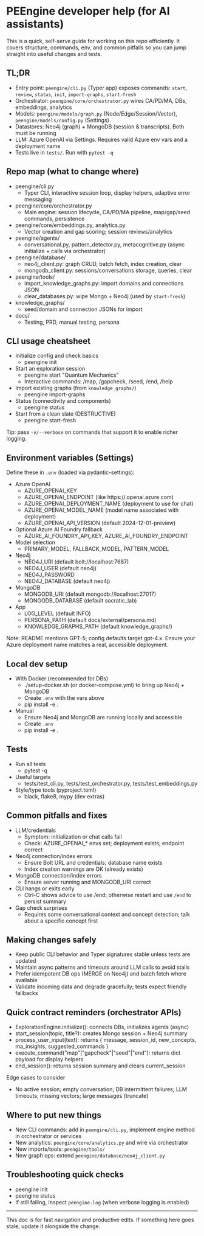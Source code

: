 # PEEngine developer help (for AI assistants)

This is a quick, self-serve guide for working on this repo efficiently. It covers structure, commands, env, and common pitfalls so you can jump straight into useful changes and tests.

## TL;DR

- Entry point: `peengine/cli.py` (Typer app) exposes commands: `start`, `review`, `status`, `init`, `import-graphs`, `start-fresh`
- Orchestrator: `peengine/core/orchestrator.py` wires CA/PD/MA, DBs, embeddings, analytics
- Models: `peengine/models/graph.py` (Node/Edge/Session/Vector), `peengine/models/config.py` (Settings)
- Datastores: Neo4j (graph) + MongoDB (session & transcripts). Both must be running
- LLM: Azure OpenAI via Settings. Requires valid Azure env vars and a deployment name
- Tests live in `tests/`. Run with `pytest -q`

## Repo map (what to change where)

- peengine/cli.py
  - Typer CLI, interactive session loop, display helpers, adaptive error messaging
- peengine/core/orchestrator.py
  - Main engine: session lifecycle, CA/PD/MA pipeline, map/gap/seed commands, persistence
- peengine/core/embeddings.py, analytics.py
  - Vector creation and gap scoring; session reviews/analytics
- peengine/agents/
  - conversational.py, pattern_detector.py, metacognitive.py (async initialize + calls via orchestrator)
- peengine/database/
  - neo4j_client.py: graph CRUD, batch fetch, index creation, clear
  - mongodb_client.py: sessions/conversations storage, queries, clear
- peengine/tools/
  - import_knowledge_graphs.py: import domains and connections JSON
  - clear_databases.py: wipe Mongo + Neo4j (used by `start-fresh`)
- knowledge_graphs/
  - seed/domain and connection JSONs for import
- docs/
  - Testing, PRD, manual testing, persona

## CLI usage cheatsheet

- Initialize config and check basics
  - peengine init
- Start an exploration session
  - peengine start "Quantum Mechanics"
  - Interactive commands: /map, /gapcheck, /seed, /end, /help
- Import existing graphs (from `knowledge_graphs/`)
  - peengine import-graphs
- Status (connectivity and components)
  - peengine status
- Start from a clean slate (DESTRUCTIVE)
  - peengine start-fresh

Tip: pass `-v/--verbose` on commands that support it to enable richer logging.

## Environment variables (Settings)

Define these in `.env` (loaded via pydantic-settings):

- Azure OpenAI
  - AZURE_OPENAI_KEY
  - AZURE_OPENAI_ENDPOINT (like https://<resource>.openai.azure.com)
  - AZURE_OPENAI_DEPLOYMENT_NAME (deployment to use for chat)
  - AZURE_OPENAI_MODEL_NAME (model name associated with deployment)
  - AZURE_OPENAI_API_VERSION (default 2024-12-01-preview)
- Optional Azure AI Foundry fallback
  - AZURE_AI_FOUNDRY_API_KEY, AZURE_AI_FOUNDRY_ENDPOINT
- Model selection
  - PRIMARY_MODEL, FALLBACK_MODEL, PATTERN_MODEL
- Neo4j
  - NEO4J_URI (default bolt://localhost:7687)
  - NEO4J_USER (default neo4j)
  - NEO4J_PASSWORD
  - NEO4J_DATABASE (default neo4j)
- MongoDB
  - MONGODB_URI (default mongodb://localhost:27017)
  - MONGODB_DATABASE (default socratic_lab)
- App
  - LOG_LEVEL (default INFO)
  - PERSONA_PATH (default docs/external/persona.md)
  - KNOWLEDGE_GRAPHS_PATH (default knowledge_graphs/)

Note: README mentions GPT-5; config defaults target gpt-4.x. Ensure your Azure deployment name matches a real, accessible deployment.

## Local dev setup

- With Docker (recommended for DBs)
  - ./setup-docker.sh (or docker-compose.yml) to bring up Neo4j + MongoDB
  - Create `.env` with the vars above
  - pip install -e .
- Manual
  - Ensure Neo4j and MongoDB are running locally and accessible
  - Create `.env`
  - pip install -e .

## Tests

- Run all tests
  - pytest -q
- Useful targets
  - tests/test_cli.py, tests/test_orchestrator.py, tests/test_embeddings.py
- Style/type tools (pyproject.toml)
  - black, flake8, mypy (dev extras)

## Common pitfalls and fixes

- LLM/credentials
  - Symptom: initialization or chat calls fail
  - Check: AZURE_OPENAI_* envs set; deployment exists; endpoint correct
- Neo4j connection/index errors
  - Ensure Bolt URL and credentials; database name exists
  - Index creation warnings are OK (already exists)
- MongoDB connection/index errors
  - Ensure server running and MONGODB_URI correct
- CLI hangs or exits early
  - Ctrl-C shows advice to use /end; otherwise restart and use `/end` to persist summary
- Gap check surprises
  - Requires some conversational context and concept detection; talk about a specific concept first

## Making changes safely

- Keep public CLI behavior and Typer signatures stable unless tests are updated
- Maintain async patterns and timeouts around LLM calls to avoid stalls
- Prefer idempotent DB ops (MERGE on Neo4j) and batch fetch where available
- Validate incoming data and degrade gracefully; tests expect friendly fallbacks

## Quick contract reminders (orchestrator APIs)

- ExplorationEngine.initialize(): connects DBs, initializes agents (async)
- start_session(topic, title?): creates Mongo session + Neo4j summary
- process_user_input(text): returns { message, session_id, new_concepts, ma_insights, suggested_commands }
- execute_command("map"|"gapcheck"|"seed"|"end"): returns dict payload for display helpers
- end_session(): returns session summary and clears current_session

Edge cases to consider
- No active session; empty conversation; DB intermittent failures; LLM timeouts; missing vectors; large messages (truncate)

## Where to put new things

- New CLI commands: add in `peengine/cli.py`, implement engine method in orchestrator or services
- New analytics: `peengine/core/analytics.py` and wire via orchestrator
- New imports/tools: `peengine/tools/`
- New graph ops: extend `peengine/database/neo4j_client.py`

## Troubleshooting quick checks

- peengine init
- peengine status
- If still failing, inspect `peengine.log` (when verbose logging is enabled)

---

This doc is for fast navigation and productive edits. If something here goes stale, update it alongside the change.
